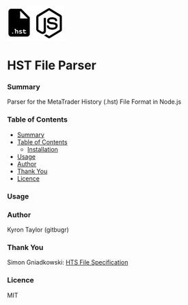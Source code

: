 <img src="hst_parser.png" height="80px" />

# HST File Parser

### Summary

Parser for the MetaTrader History (.hst) File Format in Node.js

### Table of Contents

  * [Summary](#)
  * [Table of Contents](#)
      * [Installation](#)
  * [Usage](#)
  * [Author](#)
  * [Thank You](#)
  * [Licence](#)

### Usage

### Author

Kyron Taylor (gitbugr)

### Thank You

Simon Gniadkowski: [HTS File Specification](https://www.mql5.com/en/forum/149178)

### Licence

MIT
